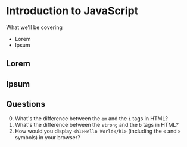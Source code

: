 # Introduction to JavaScript

What we'll be covering

- Lorem
- Ipsum

## Lorem

## Ipsum

## Questions

0. What's the difference between the `em` and the `i` tags in HTML?
0. What's the difference between the `strong` and the `b` tags in HTML?
0. How would you display `<h1>Hello World</h1>` (including the `<` and `>` symbols) in your browser?
